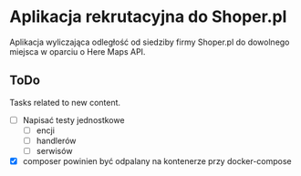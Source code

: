 # Aplikacja rekrutacyjna do Shoper.pl

Aplikacja wyliczająca odległość od siedziby firmy Shoper.pl do dowolnego miejsca w oparciu
o Here Maps API.

## ToDo

Tasks related to new content.

- [ ] Napisać testy jednostkowe
  - [ ] encji
  - [ ] handlerów
  - [ ] serwisów
- [x] composer powinien być odpalany na kontenerze przy docker-compose
